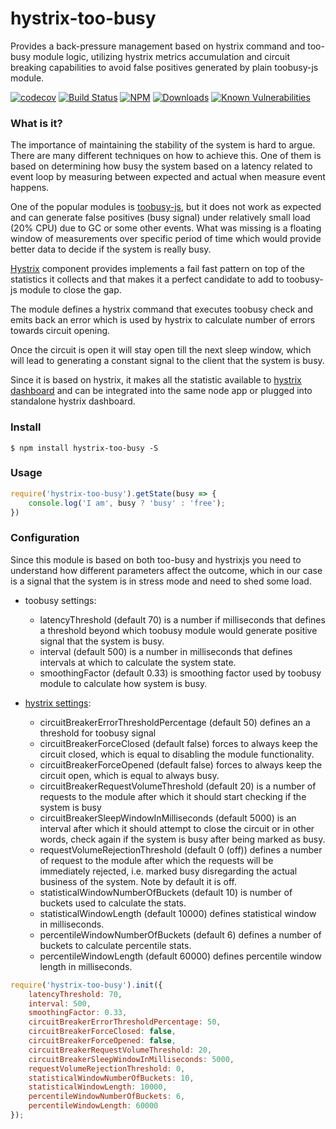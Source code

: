 # hystrix-too-busy

Provides a back-pressure management based on hystrix command and too-busy module logic, utilizing hystrix metrics accumulation and circuit breaking capabilities to avoid false positives generated by plain toobusy-js module.

[![codecov](https://codecov.io/gh/trooba/hystrix-too-busy/branch/master/graph/badge.svg)](https://codecov.io/gh/trooba/hystrix-too-busy)
[![Build Status](https://travis-ci.org/trooba/hystrix-too-busy.svg?branch=master)](https://travis-ci.org/trooba/hystrix-too-busy) [![NPM](https://img.shields.io/npm/v/hystrix-too-busy.svg)](https://www.npmjs.com/package/hystrix-too-busy)
[![Downloads](https://img.shields.io/npm/dm/hystrix-too-busy.svg)](http://npm-stat.com/charts.html?package=hystrix-too-busy)
[![Known Vulnerabilities](https://snyk.io/test/github/trooba/hystrix-too-busy/badge.svg)](https://snyk.io/test/github/trooba/hystrix-too-busy)

### What is it?

The importance of maintaining the stability of the system is hard to argue. There are many different techniques on how to achieve this. One of them is based on determining how busy the system based on a latency related to event loop by measuring between expected and actual when measure event happens.

One of the popular modules is [toobusy-js](https://www.npmjs.com/package/toobusy-js), but it does not work as expected and can generate false positives (busy signal) under relatively small load (20% CPU) due to GC or some other events. What was missing is a floating window of measurements over specific period of time which would provide better data to decide if the system is really busy.

[Hystrix](https://www.npmjs.com/package/hystrixjs) component provides implements a fail fast pattern on top of the statistics it collects and that makes it a perfect candidate to add to toobusy-js module to close the gap.

The module defines a hystrix command that executes toobusy check and emits back an error which is used by hystrix to calculate number of errors towards circuit opening.

Once the circuit is open it will stay open till the next sleep window, which will lead to generating a constant signal to the client that the system is busy.

Since it is based on hystrix, it makes all the statistic available to [hystrix dashboard](https://github.com/dimichgh/hystrix-dashboard) and can be integrated into the same node app or plugged into standalone hystrix dashboard.

### Install

```
$ npm install hystrix-too-busy -S
```

### Usage

```js
require('hystrix-too-busy').getState(busy => {
    console.log('I am', busy ? 'busy' : 'free');
})
```

### Configuration

Since this module is based on both too-busy and hystrixjs you need to understand how different parameters affect the outcome, which in our case is a signal that the system is in stress mode and need to shed some load.

* toobusy settings:
    * latencyThreshold (default 70) is a number if milliseconds that defines a threshold beyond which toobusy module would generate positive signal that the system is busy.
    * interval (default 500) is a number in milliseconds that defines intervals at which to calculate the system state.
    * smoothingFactor (default 0.33) is smoothing factor used by toobusy module to calculate how system is busy.

* [hystrix settings](https://github.com/Netflix/Hystrix/wiki/Configuration#CommandCircuitBreaker):
    * circuitBreakerErrorThresholdPercentage (default 50) defines an a threshold for toobusy signal
    * circuitBreakerForceClosed (default false) forces to always keep the circuit closed, which is equal to disabling the module functionality.
    * circuitBreakerForceOpened (default false) forces to always keep the circuit open, which is equal to always busy.
    * circuitBreakerRequestVolumeThreshold (default 20) is a number of requests to the module after which it should start checking if the system is busy
    * circuitBreakerSleepWindowInMilliseconds (default 5000) is an interval after which it should attempt to close the circuit or in other words, check again if the system is busy after being marked as busy.
    * requestVolumeRejectionThreshold (default 0 (off)) defines a number of request to the module after which the requests will be immediately rejected, i.e. marked busy disregarding the actual business of the system. Note by default it is off.
    * statisticalWindowNumberOfBuckets (default 10) is number of buckets used to calculate the stats.
    * statisticalWindowLength (default 10000) defines statistical window in milliseconds.
    * percentileWindowNumberOfBuckets (default 6) defines a number of buckets to calculate percentile stats.
    * percentileWindowLength (default 60000) defines percentile window length in milliseconds.

```js
require('hystrix-too-busy').init({
    latencyThreshold: 70,
    interval: 500,
    smoothingFactor: 0.33,
    circuitBreakerErrorThresholdPercentage: 50,
    circuitBreakerForceClosed: false,
    circuitBreakerForceOpened: false,
    circuitBreakerRequestVolumeThreshold: 20,
    circuitBreakerSleepWindowInMilliseconds: 5000,
    requestVolumeRejectionThreshold: 0,
    statisticalWindowNumberOfBuckets: 10,
    statisticalWindowLength: 10000,
    percentileWindowNumberOfBuckets: 6,
    percentileWindowLength: 60000
});
```
